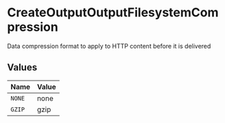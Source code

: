 # CreateOutputOutputFilesystemCompression

Data compression format to apply to HTTP content before it is delivered


## Values

| Name   | Value  |
| ------ | ------ |
| `NONE` | none   |
| `GZIP` | gzip   |
